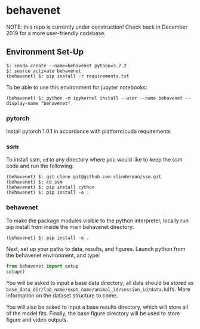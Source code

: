 # behavenet

NOTE: this repo is currently under construction! Check back in December 2019 for a more user-friendly codebase.

## Environment Set-Up
```
$: conda create --name=behavenet python=3.7.2
$: source activate behavenet
(behavenet) $: pip install -r requirements.txt
```
To be able to use this environment for jupyter notebooks:
```
(behavenet) $: python -m ipykernel install --user --name behavenet --display-name "behavenet"
``` 

### pytorch

Install pytorch 1.0.1 in accordance with platform/cuda requirements

### ssm

To install ssm, `cd` to any directory where you would like to keep the ssm code and run the following:

```
(behavenet) $: git clone git@github.com:slinderman/ssm.git
(behavenet) $: cd ssm
(behavenet) $: pip install cython
(behavenet) $: pip install -e .
```

### behavenet

To make the package modules visible to the python interpreter, locally run pip 
install from inside the main behavenet directory:

```
(behavenet) $: pip install -e .
```

Next, set up your paths to data, results, and figures. Launch python from the behavenet environment, and type:

```python
from behavenet import setup
setup()
```

You will be asked to input a base data directory; all data should be stored as `base_data_dir/lab_name/expt_name/animal_id/session_id/data.hdf5`. More information on the dataset structure to come.

You will also be asked to input a base results directory, which will store all of the model fits. Finally, the base figure directory will be used to store figure and video outputs. 
